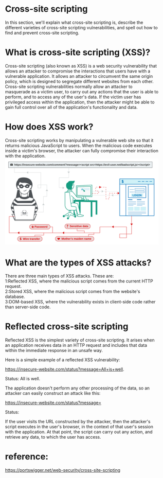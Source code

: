 # Cross-site scripting  
In this section, we'll explain what cross-site scripting is, describe the different varieties of cross-site scripting vulnerabilities, and spell out how to find and prevent cross-site scripting.  

# What is cross-site scripting (XSS)?  
Cross-site scripting (also known as XSS) is a web security vulnerability that allows an attacker to compromise the interactions that users have with a vulnerable application. It allows an attacker to circumvent the same origin policy, which is designed to segregate different websites from each other. Cross-site scripting vulnerabilities normally allow an attacker to masquerade as a victim user, to carry out any actions that the user is able to perform, and to access any of the user's data. If the victim user has privileged access within the application, then the attacker might be able to gain full control over all of the application's functionality and data.  

# How does XSS work?  
Cross-site scripting works by manipulating a vulnerable web site so that it returns malicious JavaScript to users. When the malicious code executes inside a victim's browser, the attacker can fully compromise their interaction with the application.  
![image](cross-site-scripting.svg)  

# What are the types of XSS attacks?  
There are three main types of XSS attacks. These are:  
1:Reflected XSS, where the malicious script comes from the current HTTP request.  
2:Stored XSS, where the malicious script comes from the website's database.  
3:DOM-based XSS, where the vulnerability exists in client-side code rather than server-side code.  

# Reflected cross-site scripting  
Reflected XSS is the simplest variety of cross-site scripting. It arises when an application receives data in an HTTP request and includes that data within the immediate response in an unsafe way.  

Here is a simple example of a reflected XSS vulnerability:  

https://insecure-website.com/status?message=All+is+well.  

<p>Status: All is well.</p>  

The application doesn't perform any other processing of the data, so an attacker can easily construct an attack like this:  

https://insecure-website.com/status?message=<script>/*+Bad+stuff+here...+*/</script>  

<p>Status: <script>/* Bad stuff here... */</script></p>  

If the user visits the URL constructed by the attacker, then the attacker's script executes in the user's browser, in the context of that user's session with the application. At that point, the script can carry out any action, and retrieve any data, to which the user has access.  

# reference:  
https://portswigger.net/web-security/cross-site-scripting  

